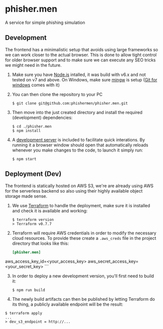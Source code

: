# phisher.men
A service for simple phishing simulation

## Development
The frontend has a minimalistic setup that avoids using large frameworks so we can work closer to the actual browser. This is done to allow tight control for older browser support and to make sure we can execute any SEO tricks we might need in the future.

1. Make sure you have [Node.js](https://nodejs.org/en/) intalled, it was build with v6.x and not tested on v7 and above. On Windows, make sure [mingw](http://www.mingw.org/) is setup ([Git for windows](https://git-scm.com/download/win) comes with it)


2. You can then clone the repository to your PC

	```
	$ git clone git@github.com:phishermen/phisher.men.git
	```

2. Then move into the just created directory and install the required (development) dependencies:

	```
	$ cd ./phisher.men
	$ npm install
	```
	
3. A [development server](https://github.com/mattdesl/budo) is included to facilitate quick interations. By running it a browser window should open that automatically reloads whenever you make changes to the code, to launch it simply run: 

	```
	$ npm start
	```

## Deployment (Dev)
The frontend is statically hosted on AWS S3, we're are already using AWS for the serverless backend so also using their highly available object storage made sense. 

 1. We use [Terraform](https://www.terraform.io/downloads.html) to handle the deployment, make sure it is installed and check it is available and working: 
 
 	```
 	$ terraform version
 	> Terraform v0.7.7
 	```
 	
 2. Terraform will require AWS credentials in order to modify the necessary cloud resources. To provide these create a `.aws_creds` file in the project directory that looks like this: 

 	```ini
 	[phisher.men]
aws_access_key_id=<your_access_key>
aws_secret_access_key=<your_secret_key>
 	```
 	
 3. In order to deploy a new development version, you'll first need to build it:

 	```
 	$ npm run build 
 	```

 4. The newly build artifacts can then be published by letting Terraform do its thing, a publicly available endpoint will be the result:

 ```
 $ terraform apply
 ...
 > dev_s3_endpoint = http://...
 ```